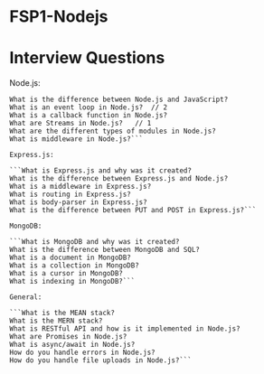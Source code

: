 # FSP1-Nodejs

# Interview Questions 

Node.js:

```What is Node.js and why was it created?
What is the difference between Node.js and JavaScript?
What is an event loop in Node.js?  // 2
What is a callback function in Node.js?
What are Streams in Node.js?   // 1
What are the different types of modules in Node.js?
What is middleware in Node.js?```

Express.js:

```What is Express.js and why was it created?
What is the difference between Express.js and Node.js?
What is a middleware in Express.js?
What is routing in Express.js?
What is body-parser in Express.js?
What is the difference between PUT and POST in Express.js?```

MongoDB:
 		
```What is MongoDB and why was it created?
What is the difference between MongoDB and SQL?
What is a document in MongoDB?
What is a collection in MongoDB?
What is a cursor in MongoDB?
What is indexing in MongoDB?```

General:

```What is the MEAN stack?
What is the MERN stack?
What is RESTful API and how is it implemented in Node.js?
What are Promises in Node.js?
What is async/await in Node.js?
How do you handle errors in Node.js?
How do you handle file uploads in Node.js?```
